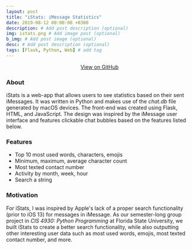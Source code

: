 ```yaml
---
layout: post
title: "iStats: iMessage Statistics"
date: 2019-08-12 00:00:00 +0300
description: # Add post description (optional)
img: istats.png # Add image post (optional)
b_img: # Add post image (optional)
desc: # Add post description (optional)
tags: [Flask, Python, Web] # add tag
---
```


<!-- View on GitHub-->
<center><a class="github-button" href="https://github.com/wyattharrell/istats/" data-color-scheme="no-preference: dark; light: dark; dark: dark;" data-size="large" aria-label="Use this template wyattharrell/istats on GitHub">View on GitHub</a></center>

### About

iStats is a web-app that allows users to see statistics based on their sent iMessages. It was written in Python and makes use of the *chat.db* file generated by macOS devices. The front-end was created using Flask, HTML, and JavaScript. The design was inspired by the iMessage user interface and features clickable chat bubbles based on the features listed below.

### Features

- Top 10 most used words, characters, emojis
- Minimum, maximum, average character count
- Most texted contact number
- Activity by month, week, hour
- Search a string

### Motivation

For iStats, I was inspired by Apple's lack of a proper search functionality (prior to iOS 13) for messages in iMessage. As our semester-long group project in *CIS 4930: Python Programming* at Florida State University, we built iStats to create a better search functionality, while also outputting other interesting user data such as most used words, emojis, most texted contact number, and more.